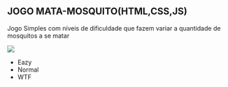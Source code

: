 <h2>JOGO MATA-MOSQUITO(HTML,CSS,JS)</h2>


<p>Jogo Simples com níveis de dificuldade que fazem variar a quantidade de mosquitos a se matar</p>

<img src="images/initial.png" />

<ul>
   <li>Eazy</li>
   <li>Normal</li>
   <li>WTF</li>
<ul>      
